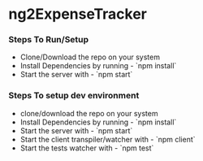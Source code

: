 # ng2ExpenseTracker

<h3> Steps To Run/Setup </h3>
  <ul>
    <li>Clone/Download the repo on your system</li>
    <li>Install Dependencies by running - `npm install`</li>
    <li>Start the server with - `npm start`</li>
  </ul>
  
<h3> Steps To setup dev environment </h3>
  <ul>
    <li>clone/download the repo on your system</li>
    <li>Install Dependencies by running - `npm install`</li>
    <li>Start the server with - `npm start`</li>
    <li>Start the client transpiler/watcher with - `npm client`</li>
    <li>Start the tests watcher with - `npm test`</li>
  </ul>

